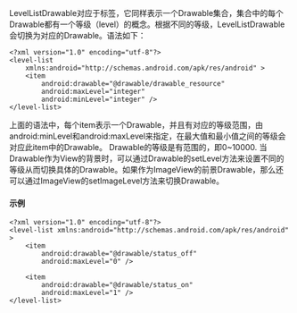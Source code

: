 LevelListDrawable对应于<level-list>标签，它同样表示一个Drawable集合，集合中的每个Drawable都有一个等级（level）的概念。根据不同的等级，LevelListDrawable会切换为对应的Drawable。语法如下：
```
<?xml version="1.0" encoding="utf-8"?>
<level-list
    xmlns:android="http://schemas.android.com/apk/res/android" >
    <item
        android:drawable="@drawable/drawable_resource"
        android:maxLevel="integer"
        android:minLevel="integer" />
</level-list>
```
上面的语法中，每个item表示一个Drawable，并且有对应的等级范围，由android:minLevel和android:maxLevel来指定，在最大值和最小值之间的等级会对应此item中的Drawable。  Drawable的等级是有范围的，即0~10000.
当Drawable作为View的背景时，可以通过Drawable的setLevel方法来设置不同的等级从而切换具体的Drawable。如果作为ImageView的前景Drawable，那么还可以通过ImageView的setImageLevel方法来切换Drawable。

#### 示例
```
<?xml version="1.0" encoding="utf-8"?>
<level-list xmlns:android="http://schemas.android.com/apk/res/android" >
    <item 
        android:drawable="@drawable/status_off"
        android:maxLevel="0" />
    
    <item
        android:drawable="@drawable/status_on"
        android:maxLevel="1" />
</level-list>
```